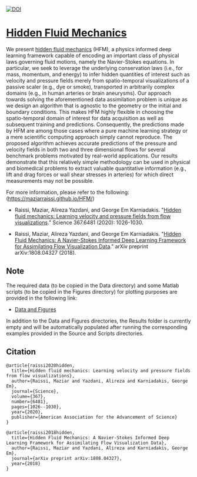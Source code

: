[![DOI](https://zenodo.org/badge/152933799.svg)](https://zenodo.org/badge/latestdoi/152933799)

# [Hidden Fluid Mechanics](https://maziarraissi.github.io/HFM/)

We present [hidden fluid mechanics](https://arxiv.org/abs/1808.04327) (HFM), a physics informed deep learning framework capable of encoding an important class of physical laws governing fluid motions, namely the Navier-Stokes equations. In particular, we seek to leverage the underlying conservation laws (i.e., for mass, momentum, and energy) to infer hidden quantities of interest such as velocity and pressure fields merely from spatio-temporal visualizations of a passive scaler (e.g., dye or smoke), transported in arbitrarily complex domains (e.g., in human arteries or brain aneurysms). Our approach towards solving the aforementioned data assimilation problem is unique as we design an algorithm that is agnostic to the geometry or the initial and boundary conditions. This makes HFM highly flexible in choosing the spatio-temporal domain of interest for data acquisition as well as subsequent training and predictions. Consequently, the predictions made by HFM are among those cases where a pure machine learning strategy or a mere scientific computing approach simply cannot reproduce. The proposed algorithm achieves accurate predictions of the pressure and velocity fields in both two and three dimensional flows for several benchmark problems motivated by real-world applications. Our results demonstrate that this relatively simple methodology can be used in physical and biomedical problems to extract valuable quantitative information (e.g., lift and drag forces or wall shear stresses in arteries) for which direct measurements may not be possible.

For more information, please refer to the following: (https://maziarraissi.github.io/HFM/)

  - Raissi, Maziar, Alireza Yazdani, and George Em Karniadakis. "[Hidden fluid mechanics: Learning velocity and pressure fields from flow visualizations](https://science.sciencemag.org/content/367/6481/1026.abstract)." Science 367.6481 (2020): 1026-1030.

  - Raissi, Maziar, Alireza Yazdani, and George Em Karniadakis. "[Hidden Fluid Mechanics: A Navier-Stokes Informed Deep Learning Framework for Assimilating Flow Visualization Data](https://arxiv.org/abs/1808.04327)." arXiv preprint arXiv:1808.04327 (2018).

## Note

The required data (to be copied in the Data directory) and some Matlab scripts (to be copied in the Figures directory) for plotting purposes are provided in the following link:

   - [Data and Figures](https://bit.ly/2NRB65U)

In addition to the Data and Figures directories, the Results folder is currently empty and will be automatically populated after running the corresponding examples provided in the Source and Scripts directories.

## Citation
    
    @article{raissi2020hidden,
      title={Hidden fluid mechanics: Learning velocity and pressure fields from flow visualizations},
      author={Raissi, Maziar and Yazdani, Alireza and Karniadakis, George Em},
      journal={Science},
      volume={367},
      number={6481},
      pages={1026--1030},
      year={2020},
      publisher={American Association for the Advancement of Science}
    }

    @article{raissi2018hidden,
      title={Hidden Fluid Mechanics: A Navier-Stokes Informed Deep Learning Framework for Assimilating Flow Visualization Data},
      author={Raissi, Maziar and Yazdani, Alireza and Karniadakis, George Em},
      journal={arXiv preprint arXiv:1808.04327},
      year={2018}
    }
    
